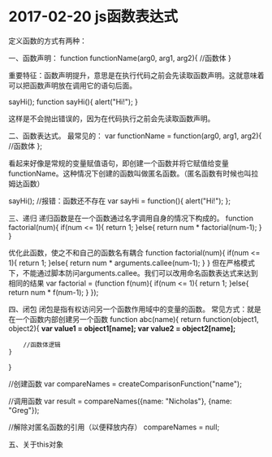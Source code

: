 # 2017-02-20 js函数表达式

定义函数的方式有两种：

一、函数声明： 
function functionName(arg0, arg1, arg2){
    //函数体
}

重要特征：函数声明提升，意思是在执行代码之前会先读取函数声明。这就意味着可以把函数声明放在调用它的语句后面。

sayHi();
function sayHi(){
    alert("Hi!");
}

这样是不会抛出错误的，因为在代码执行之前会先读取函数声明。

二、函数表达式。
最常见的：
var functionName = function(arg0, arg1, arg2){
    //函数体
};

看起来好像是常规的变量赋值语句，即创建一个函数并将它赋值给变量functionName。这种情况下创建的函数叫做匿名函数。（匿名函数有时候也叫拉姆达函数）

sayHi();        //报错：函数还不存在
var sayHi = function(){
    alert("Hi!");
};

三、递归
递归函数是在一个函数通过名字调用自身的情况下构成的。
function factorial(num){
    if(num <= 1){
        return 1;
    }else{
        return num * factorial(num-1);
    }
}

优化此函数，使之不和自己的函数名有耦合
function factorial(num){
    if(num <= 1){
        return 1;
    }else{
        return num * arguments.callee(num-1);
    }
}
但在严格模式下，不能通过脚本防问arguments.callee。我们可以改用命名函数表达式来达到相同的结果
var factorial = (function f(num){
    if(num <= 1){
        return 1;
    }else{
        return num * f(num-1);
    }
});

四、闭包
闭包是指有权访问另一个函数作用域中的变量的函数。
常见方式：就是在一个函数内部创建另一个函数
function abc(name){
    return function(object1, object2){
        **var value1 = object1[name];
        var value2 = object2[name];**
        
        //函数体逻辑
    }
}

//创建函数
var compareNames = createComparisonFunction("name");

//调用函数
var result = compareNames({name: "Nicholas"}, {name: "Greg"});

//解除对匿名函数的引用（以便释放内存）
compareNames = null;

五、关于this对象



